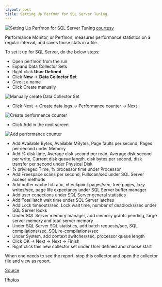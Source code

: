 ```yaml
---
layout: post
title: Setting Up Perfmon for SQL Server Tuning
---
```


![Setting Up Perfmon for SQL Server Tuning](https://cdn.geek.hr/znanost/wp-content/uploads/sites/14/2016/12/389983090.jpg)
[courtesy](https://geek.hr/znanost/clanak/fibonaccijev-niz-u-prirodi/)

Performance Monitor, or Perfmon, measures performance statistics on a regular interval, and saves those stats in a file.

To set it up for SQL Server, do the below steps:

 - Open perfmon from the run
 - Expand Data Collector Sets
 - Right click **User Defined**
 - Click **New** -> **Data Collector Set**
 - Give it a name
 - Click Create manually

![Manually create Data Collector Set](https://lh3.googleusercontent.com/sbmD1ZIJ3FU3OfbH2JzdknCIHTT1UPFxSIfCsHy1ldZOf_QLpBe3ffmS-TAuf3kgwoJqop66r7MGBuBN0_-F63_RglNDkq8YRBE-feuX8N_RoOInYUFCbwjHkmzoMPOVpGNxv6xslF9ZD0jkzt51sKC9rcTyCM-acf0y0x3YSEOBo5OePkqkKFWCzRVRtF_TTsYWfAEPKXyjjKf1kIza43qBP4mvx7X3M9n0RHseJUyL9T10SL8U9FrwzOgeIClkzzI9pQgorBtY1gOTPId7xOcdIJbU7GsiMS14qIGxyHfidWHXeZ03u55wAlAVVxOCXmOkPgjY6RS6iEx_DeH4usNNXwEMtLFlxUABa0EIZM7oBfroGgI0Xparj8foCzAs4q9EBEZpctIFED-daWonE4z_HnCAXKIk-FvTEP3lz4IBR-yybBuvdoZ73pDdpGF-Q56MZLeQDow4v7f8PRTtwhEPcg3Khr54Ppc73t2iuWa3wGcefTEG4fyqMhXo0y8K7Yo6o-ZubICofVBgE6pFjLsD2J4x7eMqCJchA4HatDDZMme79RhK1oNp47-Q-7D3pWCrre7tI4f4JWdCt-HlyrAHPKpGHDM6bg5F_C51jrFEOlRSdwO-=w549-h424-no)

 - Click Next -> Create data logs -> Performance counter -> Next

![Create performance counter](https://lh3.googleusercontent.com/mJX1HdQqxAWIFixQJBnkkPZOvOWGzDQ6g4MnCiLVkMg9GuB2ZMVBdpOEiSZT6HkPzGor0bEC9Og1GrIoGteVdWOmXTPAL1YHP51PEWXYb4QN5TmlUUzaHECvvXBTFnDHGn46nFZ56MaG91nE7Wxipc9YwOda9oETXav26jQtSFS6WhJBeeer9zdt3jG_BqMl2hHApZSISrt5yMh6IOThnyrCEvnQyPZu_VCk4zXOy4NEQFeS53RTim1b5_IRMeTyi1V2_rN2gxqzqGMbR75Urf0DMYPAMWrt3nXsUG4K0UhfG1w0A6ImUW_9RP1hTiue7eC2zZpQPkUdAi83aejVKr7iJI7ojxMjroDcUm_jmOdEnkk6pb2KjERk_2-clC_GVciJZSqiUnfq37gBcTTTcMyGCQYG6p1utNA-PVNid7BGudj4zUUXx_05ifvfIMQtY34DKBl_Wr8Ru0WM_LWxttsI9UURlRTSYaDwVFgAkYk73xAU-MhwuoyD2tDpP1nkrAj2iaCEiUwnRSXoKscoZhuBrSys2faKWhI4hRJ5Oz1kG-lBdfEV4XlkUROPKbXJ0KrbjqAJ5YW9Xpm9tlGJdOyqxvTnwRz3q5tcfS3ywaCtD-u2cl4U=w549-h424-no)

 - Click Add in the next screen

![Add performance counter](https://lh3.googleusercontent.com/JFLlop1dJZnneQeyMfT6Bqv4L24h5zO3owzYB7ye5PaozIRO5L-A7XQSO3q7o3HSxc8hasKXbft2rfWPQxvyaJvkcQUfaYbLw022PHbgM9i4TGzhhDrxB4aMv_Af9CKwwmX2ILsEWYOZv3OtdMSbXKbfgjogCMElxQk7CpQ2CwJdxj9VaE5MC7FoW98O-DhsXBmoFMwNIfcHGTciF__IjFs2VNa6lrMcRH95k5wtTtW5FDmHLsYqHxYZvqN-XKyGRJ0YPGKDwh7aXxlRohx3kvW-PoFvfCKfThxCKtCm52f3Kd-Gay5juvBsNqUiSelz_MA6CXdoyyJrJDcr6_9IUyoJrGNDOF0cBo-A_J0NOlNqPIV_g0zFrzaTQ075Ocz9c5mLLziUCOmjbBvM03dRAcG_FT2w4KB3MFFdHk28p7-_T41BaplCACr7Q3VMJy8PBor1xKj47OvoL62pOvRFRCa4A_R4dCYpFR6ijygHPFoGV21A2S2AzqovFUvUjPvot7nZND5yEVM2yjkVARJZ35icYxO70A8MjU37lJsJvHsGBYDyYoQlv8_ObgJfMGHm8j0RV1pZNWIs2em4lyp26i30YfbEFXGffPaMfYcx4IStXDtjE_jx=w549-h424-no)

 - Add Available Bytes, Available MBytes, Page faults per second, Pages per second under Memory
 - Add % disk time, Average disk second per read, Average disk second per write, Current disk queue length, disk bytes per second, disk transfer per second under Physical Disk
 - % privileged Time, % processor time under Processor
 - Add Freespace scans per second, Fullscan/sec  under SQL Server access methods
 - Add buffer cache hit ratio, checkpoint pages/sec, free pages, lazy writes/sec, page life expectancy under SQL Server buffer manager
 - Add user conections under SQL Server general statistics
 - Add Total latch wait time under SQL Server latches
 - Add Lock timeouts/sec, Lock wait time, number of deadlocks/sec under SQL Server locks
 - Under SQL Server memory manager, add memory grants pending, targe server memory and total server memory
 - Under SQL Server SQL statistics, add batch requests/sec, SQL compilations/sec, SQL re-compilations/sec
 - Under System, add context switches/sec, processor queue length
 - Click OK -> Next -> Next -> Finish
 - Right click this new collector set under User defined and choose start

When one needs to see the report, stop this collector and open the collector file and view as report.

[Source](https://www.youtube.com/watch?v=E7QIoHj1FeI)

[Photos](https://goo.gl/photos/Wt5gdCP11Y3AfyiX6)
